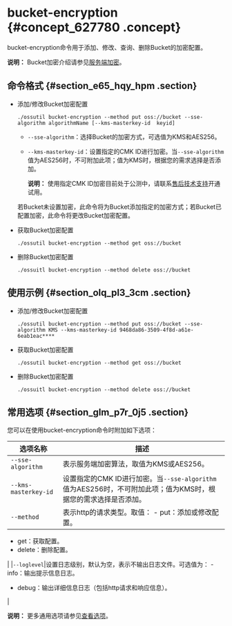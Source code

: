 # bucket-encryption {#concept_627780 .concept}

bucket-encryption命令用于添加、修改、查询、删除Bucket的加密配置。

**说明：** Bucket加密介绍请参见[服务端加密](https://help.aliyun.com/document_detail/119320.html)。

## 命令格式 {#section_e65_hqy_hpm .section}

-   添加/修改Bucket加密配置

    ``` {#codeblock_1yn_lfz_g1u}
    ./ossutil bucket-encryption --method put oss://bucket --sse-algorithm algorithmName [--kms-masterkey-id  keyid]
    ```

    -   `--sse-algorithm`：选择Bucket的加密方式，可选值为KMS和AES256。
    -   `--kms-masterkey-id`：设置指定的CMK ID进行加密。当`--sse-algorithm`值为AES256时，不可附加此项；值为KMS时，根据您的需求选择是否添加。

        **说明：** 使用指定CMK ID加密目前处于公测中，请联系[售后技术支持](https://selfservice.console.aliyun.com/ticket/createIndex)开通试用。

    若Bucket未设置加密，此命令将为Bucket添加指定的加密方式；若Bucket已配置加密，此命令将更改Bucket加密配置。

-   获取Bucket加密配置

    ``` {#codeblock_oms_yix_l2h}
    ./ossutil bucket-encryption --method get oss://bucket
    ```

-   删除Bucket加密配置

    ``` {#codeblock_f0j_qnt_x22}
    ./ossuitl bucket-encryption --method delete oss://bucket
    ```


## 使用示例 {#section_olq_pl3_3cm .section}

-   添加/修改Bucket加密配置

    ``` {#codeblock_nh9_qn9_a3c}
    ./ossutil bucket-encryption --method put oss://bucket --sse-algorithm KMS --kms-masterkey-id 9468da86-3509-4f8d-a61e-6eab1eac****
    ```

-   获取Bucket加密配置

    ``` {#codeblock_mz7_shl_bpd}
    ./ossutil bucket-encryption --method get oss://bucket
    ```

-   删除Bucket加密配置

    ``` {#codeblock_5l8_ux8_mtn}
    ./ossuitl bucket-encryption --method delete oss://bucket
    ```


## 常用选项 {#section_glm_p7r_0j5 .section}

您可以在使用bucket-encryption命令时附加如下选项：

|选项名称|描述|
|----|--|
|`--sse-algorithm`|表示服务端加密算法，取值为KMS或AES256。|
|`--kms-masterkey-id`|设置指定的CMK ID进行加密。当`--sse-algorithm`值为AES256时，不可附加此项；值为KMS时，根据您的需求选择是否添加。|
|`--method`|表示http的请求类型。取值： -   put：添加或修改配置。
-   get：获取配置。
-   delete：删除配置。

 |
|`--loglevel`|设置日志级别，默认为空，表示不输出日志文件。可选值为： -   info：输出提示信息日志。
-   debug：输出详细信息日志（包括http请求和响应信息）。

 |

**说明：** 更多通用选项请参见[查看选项](cn.zh-CN/ossutil多版本文档/查看选项.md#)。

